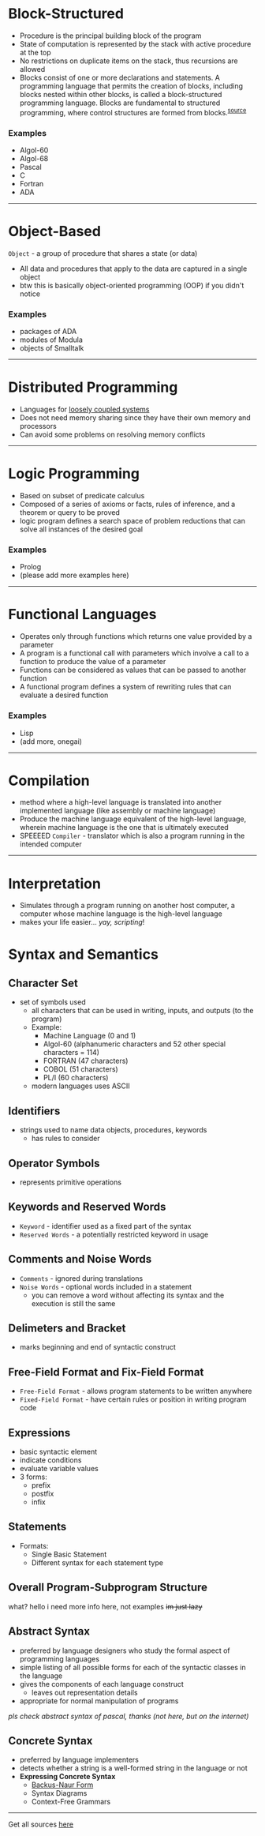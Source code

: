# Block-Structured
- Procedure is the principal building block of the program
- State of computation is represented by the stack with active procedure at the top
- No restrictions on duplicate items on the stack, thus recursions are allowed
- Blocks consist of one or more declarations and statements. A programming language that permits the creation of blocks, including blocks nested within other blocks, is called a block-structured programming language. Blocks are fundamental to structured programming, where control structures are formed from blocks.<sup>[source](https://en.wikipedia.org/wiki/Block_(programming))</sup>

### Examples
- Algol-60
- Algol-68
- Pascal
- C
- Fortran
- ADA

----

# Object-Based
`Object` - a group of procedure that shares a state (or data)
- All data and procedures that apply to the data are captured in a single object
- btw this is basically object-oriented programming (OOP) if you didn't notice

### Examples
- packages of ADA
- modules of Modula
- objects of Smalltalk

----

# Distributed Programming
- Languages for [loosely coupled systems](../../DEFINITIONS.md#Loose%20Coupling)
- Does not need memory sharing since they have their own memory and processors
- Can avoid some problems on resolving memory conflicts

----
# Logic Programming
- Based on subset of predicate calculus
- Composed of a series of axioms or facts, rules of inference, and a theorem or query to be proved
- logic program defines a search space of problem reductions that can solve all instances of the desired goal

### Examples
- Prolog
- (please add more examples here)

---
# Functional Languages
- Operates only through functions which returns one value provided by a parameter
- A program is a functional call with parameters which involve a call to a function to produce the value of a parameter
- Functions can be considered as values that can be passed to another function
- A functional program defines a system of rewriting rules that can evaluate a desired function

### Examples
- Lisp
- (add more, onegai)

----
# Compilation
- method where a high-level language is translated into another implemented language (like assembly or machine language)
- Produce the machine language equivalent of the high-level language, wherein machine language is the one that is ultimately executed
- SPEEEED
`Compiler` - translator which is also a program running in the intended computer

----
# Interpretation
- Simulates through a program running on another host computer, a computer whose machine language is the high-level language
- makes your life easier... *yay, scripting*!

# Syntax and Semantics
## Character Set
- set of symbols used
	- all characters that can be used in writing, inputs, and outputs (to the program)
	- Example:
		- Machine Language (0 and 1)
		- Algol-60 (alphanumeric characters and 52 other special characters = 114)
		- FORTRAN (47 characters)
		- COBOL (51 characters)
		- PL/I (60 characters)
	- modern languages uses ASCII

## Identifiers
- strings used to name data objects, procedures, keywords
	- has rules to consider
	
## Operator Symbols
- represents primitive operations

## Keywords and Reserved Words
- `Keyword` - identifier used as a fixed part of the syntax
- `Reserved Words` - a potentially restricted keyword in usage

## Comments and Noise Words
- `Comments` - ignored during translations
- `Noise Words` - optional words included in a statement
	- you can remove a word without affecting its syntax and the execution is still the same

## Delimeters and Bracket
- marks beginning and end of syntactic construct

## Free-Field Format and Fix-Field Format
- `Free-Field Format` - allows program statements to be written anywhere
- `Fixed-Field Format` - have certain rules or position in writing program code

## Expressions
- basic syntactic element
- indicate conditions
- evaluate variable values
- 3 forms:
	- prefix
	- postfix
	- infix

## Statements
- Formats:
	- Single Basic Statement
	- Different syntax for each statement type

## Overall Program-Subprogram Structure
what? hello i need more info here, not examples ~~im just lazy~~


## Abstract Syntax
- preferred by language designers who study the formal aspect of programming languages
- simple listing of all possible forms for each of the syntactic classes in the language
- gives the components of each language construct
	- leaves out representation details
- appropriate for normal manipulation of programs

*pls check abstract syntax of pascal, thanks (not here, but on the internet)*

## Concrete Syntax
- preferred by language implementers
- detects whether a string is a well-formed string in the language or not
- **Expressing Concrete Syntax**
	- [Backus-Naur Form](./Week%203-4/Backus-Naur%20Form.md)
	- Syntax Diagrams
	- Context-Free Grammars

----
Get all sources [here](../../../REFERENCES.md#INFO_DUMP)